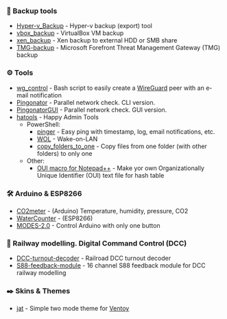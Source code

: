 ### :floppy_disk: Backup tools

- [Hyper-v_Backup](https://github.com/killadog/Hyper-v_Backup) - Hyper-v backup (export) tool
- [vbox_backup](https://github.com/killadog/vbox_backup) - VirtualBox VM backup
- [xen_backup](https://github.com/killadog/xen_backup) - Xen backup to external HDD or SMB share
- [TMG-backup](https://github.com/killadog/TMG-backup) - Microsoft Forefront Threat Management Gateway (TMG) backup

### :gear: Tools

- [wg_control](https://github.com/killadog/wg_control) - Bash script to easily create a [WireGuard](https://www.wireguard.com/) peer with an e-mail notification
- [Pingonator](https://github.com/killadog/Pingonator) - Parallel network check. CLI version.
- [PingonatorGUI](https://github.com/killadog/PingonatorGUI) - Parallel network check. GUI version.
- [hatools](https://github.com/killadog/hatools) - Happy Admin Tools
    - PowerShell:
        - [pinger](https://github.com/killadog/hatools#pinger) - Easy ping with timestamp, log, email notifications, etc.
        - [WOL](https://github.com/killadog/hatools#wol) - Wake-on-LAN
        - [copy_folders_to_one](https://github.com/killadog/hatools#copy_folders_to_one) - Copy files from one folder (with other folders) to only one
    - Other:
        - [OUI macro for Notepad++](https://github.com/killadog/hatools#oui-macro-for-notepad) - Make yor own Organizationally Unique Identifier (OUI) text file for hash table

### :hammer_and_wrench: Arduino & ESP8266

- [CO2meter](https://github.com/killadog/CO2meter) - (Arduino) Temperature, humidity, pressure, CO2
- [WaterCounter](https://github.com/killadog/WaterCounter) - (ESP8266)
- [MODES-2.0](https://github.com/killadog/MODES-2.0) - Control Arduino with only one button

### :steam_locomotive: Railway modelling. Digital Command Control (DCC)

- [DCC-turnout-decoder](https://github.com/killadog/DCC-turnout-decoder) - Railroad DCC turnout decoder
- [S88-feedback-module](https://github.com/killadog/S88-feedback-module) - 16 channel S88 feedback module for DCC railway modelling

 ### :black_nib: Skins & Themes

 - [jat](https://github.com/killadog/jat) - Simple two mode theme for [Ventoy](https://www.ventoy.net/en/index.html)

<!--
**killadog/killadog** is a ✨ _special_ ✨ repository because its `README.md` (this file) appears on your GitHub profile.

Here are some ideas to get you started:

- 🔭 I’m currently working on ...
- 🌱 I’m currently learning ...
- 👯 I’m looking to collaborate on ...
- 🤔 I’m looking for help with ...
- 💬 Ask me about ...
- 📫 How to reach me: ...
- 😄 Pronouns: ...
- ⚡ Fun fact: ...
-->
